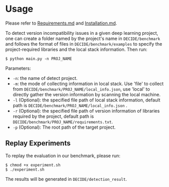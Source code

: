 # Usage

Please refer to [Requirements.md](../Requirements.md) and [Installation.md](../Installation.md).

To detect version incompatibility issues in a given deep learning project, one can create a folder named by the project's name in `DECIDE/benchmark` and follows the format of files in `DECIDE/benchmark/examples` to specify the project-required libraries and the local stack information. Then run:

```shell
$ python main.py -n PROJ_NAME
```

Parameters:

- `-n`: the name of detect project.
- `-m`: the mode of collecting information in local stack. Use 'file' to collect from `DECIDE/benchmark/PROJ_NAME/local_info.json`, use 'local' to directly gather the version information by scanning the local machine.
- `-l` (Optional): the specified file path of local stack information, default path is `DECIDE/benchmark/PROJ_NAME/local_info.json` .
- `-r` (Optional): the specified file path of version information of libraries required by the project, default path is `DECIDE/benchmark/PROJ_NAME/requirements.txt`.
- `-p` (Optional): The root path of the target project.

## Replay Experiments

To replay the evaluation in our benchmark, please run:

```shell
$ chmod +x experiment.sh
$ ./experiment.sh
```

The results will be generated in `DECIDE/detection_result`.